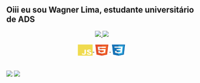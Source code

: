 ## Oiii eu sou Wagner Lima, estudante universitário de ADS
<div align="center">
  <a href="https://github.com/WagnerSousaLima">
  <img height="180em" src="https://github-readme-stats.vercel.app/api?username=WagnerSousaLima&show_icons=true&theme=dark&include_all_commits=true&count_private=true"/>
  <img height="180em" src="https://github-readme-stats.vercel.app/api/top-langs/?username=WagnerSousaLima&layout=compact&langs_count=7&theme=dark"/>
</div>
  
<div  img align="center" style="display: inline_block"><br>
 <img align="center" alt="Wagner-Js" height="30" width="40" src="https://raw.githubusercontent.com/devicons/devicon/master/icons/javascript/javascript-plain.svg">
 <img align="center" alt="Wagner-HTML" height="30" width="40" src="https://raw.githubusercontent.com/devicons/devicon/master/icons/html5/html5-original.svg">
 <img align="center" alt="Wagner-CSS" height="30" width="40" src="https://raw.githubusercontent.com/devicons/devicon/master/icons/css3/css3-original.svg">
</div>
  
  #
 
<div> 
  <a calign="center" href="https://instagram.com/wagnersl7" target="_blank"><img src="https://img.shields.io/badge/-Instagram-%23E4405F?style=for-the-badge&logo=instagram&logoColor=white" target="_blank"></a>
  <a calign="center" href="https://linkedin.com/in/wagnersl7/" target="_blank"><img src=https://img.shields.io/badge/-LinkedIn-0077B5?style=for-the-badge&logo=linkedin&logoColor=white
</div>

